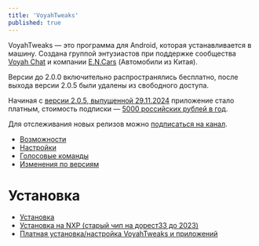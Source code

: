 ```yaml
---
title: 'VoyahTweaks'
published: true
---
```


VoyahTweaks — это программа для Android, которая устанавливается в машину. Создана группой энтузиастов при поддержке сообщества [Voyah Chat](https://t.me/voyahchat) и компании [E.N.Cars](https://e-n-cars.ru/) (Автомобили из Китая).

Версии до 2.0.0 включительно распространялись бесплатно, после выхода версии 2.0.5 были удалены из свободного доступа.

Начиная с [версии 2.0.5, выпущенной 29.11.2024](changelog.md#2-0-5) приложение стало платным, стоимость подписки — [5000 российских рублей в год](https://voyahtweaks.ru/payment-page/).

Для отслеживания новых релизов можно [подписаться на канал](https://t.me/VoyahTweaks).

* [Возможности](features.md)
* [Настройки](settings.md)
* [Голосовые команды](voice.md)
* [Изменения по версиям](changelog.md)

# Установка

* [Установка](install.md)
* [Установка на NXP (старый чип на дорест33 до 2023)](install-nxp.md)
* [Платная установка/настройка VoyahTweaks и приложений](https://t.me/voyahchat/133592/625961)

